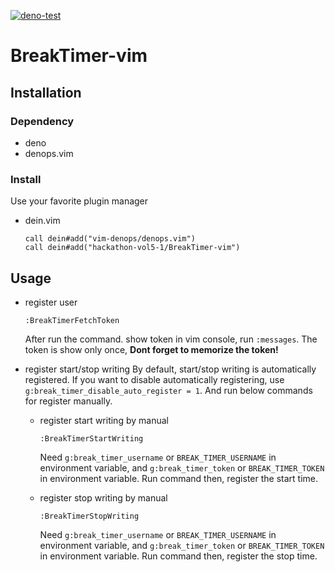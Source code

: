 [![deno-test](https://github.com/supporterz-vol5-1/BreakTimer-vim/actions/workflows/ci.yml/badge.svg?branch=main)](https://github.com/supporterz-vol5-1/BreakTimer-vim/actions/workflows/ci.yml)
<!-- # This is a Vaporware yet -->
# BreakTimer-vim

## Installation

### Dependency
- deno
- denops.vim

### Install

Use your favorite plugin manager

- dein.vim
    ```vim
    call dein#add("vim-denops/denops.vim")
    call dein#add("hackathon-vol5-1/BreakTimer-vim")
    ```

## Usage

- register user
    ```vim
    :BreakTimerFetchToken
    ```
    After run the command. show token in vim console, run `:messages`.
    The token is show only once, **Dont forget to memorize the token!**

- register start/stop writing
    By default, start/stop writing is automatically registered.
    If you want to disable automatically registering, use `g:break_timer_disable_auto_register = 1`.
    And run below commands for register manually.

    - register start writing by manual
        ```vim
        :BreakTimerStartWriting
        ```
        Need `g:break_timer_username` or `BREAK_TIMER_USERNAME` in environment variable, and `g:break_timer_token` or `BREAK_TIMER_TOKEN` in environment variable. 
        Run command then, register the start time.

    - register stop writing by manual
        ```vim
        :BreakTimerStopWriting
        ```
        Need `g:break_timer_username` or `BREAK_TIMER_USERNAME` in environment variable, and `g:break_timer_token` or `BREAK_TIMER_TOKEN` in environment variable. 
        Run command then, register the stop time.

